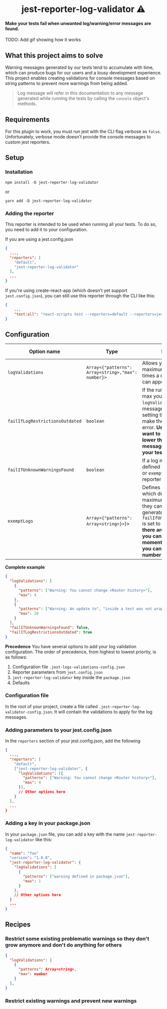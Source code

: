 <h1 align="center">
  jest-reporter-log-validator ⚠️ <br>
</h1>

<h4>Make your tests fail when unwanted log/warning/error messages are found.</h4>

TODO: Add gif showing how it works

## What this project aims to solve
Warning messages generated by our tests tend to accumulate with time, which can produce bugs for our users and a lousy development experience. This project enables creating validations for console messages based on string patterns to prevent more warnings from being added.

> Log message will refer in this documentation to any message generated while running the tests by calling the `console` object's methods.

## Requirements
For this plugin to work, you must run jest with the CLI flag verbose as `false`. Unfortunately, verbose mode doesn't provide the console messages to custom jest reporters.

## Setup

### Installation
```
npm install -D jest-reporter-log-validator
```
or
```
yarn add -D jest-reporter-log-validator
```

### Adding the reporter

This reporter is intended to be used when running all your tests. To do so, you need to add it to your configuration.

If you are using a jest.config.json
```json
{
  ...,
  "reporters": [
    "default",
    "jest-reporter-log-validator"
  ],
  ...
}
```

If you're using create-react-app (which doesn't yet support `jest.config.json`), you can still use this reporter through the CLI like this:

```json
{
    ...
    "test:all": "react-scripts test --reporters=default --reporters=jest-reporter-log-validator --verbose=false --watchAll=false"
}
```

## Configuration

| Option name | Type | Description | Default value |
|----|----|----|----|
|`logValidations`|`Array<{"patterns": Array<string>,"max": number}>`|Allows you to add a maximum to the number of times a certain log message can appear in your tests|[]|
|`failIfLogRestrictionsOutdated`|`boolean`|If the runner finds that the max you defined in `logValidations` for some message can be lower, setting this flag to true will make the reporter throw an error. **Use this when you want to progressively lower the number of messages generated in your tests.**|true|
|`failIfUnknownWarningsFound`|`boolean`|If a log message which isn't defined in `logValidations` or `exemptLogs` is found, the reporter will throw an error.|false|
|`exemptLogs`|`Array<{"patterns": Array<string>}>`}>|Defines a list of messages which don't have a maximum number of times they can appear and won't generate an error if `failIfUnknownWarningsFound` is set to true. **Use this if there are warnings that you cannot avoid at the moment or are flaky, and you can't know the exact number for sure.**|[]|

**Complete example**
```json
{
  "logValidations": [
    {
      "patterns": ["Warning: You cannot change <Router history>"],
      "max": 4
    },
    {
      "patterns": ["Warning: An update to", "inside a test was not wrapped in act(...)."],
      "max": 20
    }
  ],
  "failIfUnknownWarningsFound": false,
  "failIfLogRestrictionsOutdated": true
}
```

**Precedence**
You have several options to add your log validation configuration. The order of precedence, from highest to lowest priority, is as follows:

1. Configuration file `.jest-logs-validations-config.json`
2. Reporter parameters from `jest.config.json`
3. `jest-reporter-log-validator` key inside the `package.json`
4. Defaults

### Configuration file
In the root of your project, create a file called `.jest-reporter-log-validator-config.json`. It will contain the validations to apply for the log messages.

### Adding parameters to your jest.config.json
In the `reporters` section of your jest.config.json, add the following
```json
{
  ...,
  "reporters": [
    "default",
    ["jest-reporter-log-validator", {
      "logValidations": [{
        "patterns": ["Warning: You cannot change <Router history>"],
        "max": 4
      }],
      // Other options here
    }
  ],
  ...
}
```

### Adding a key in your package.json
In your `package.json` file, you can add a key with the name `jest-reporter-log-validator` like this:

```json
{
  "name": "foo"
  "version": "1.0.0",
  "jest-reporter-log-validator": {
    "logValidations": [
      {
        "patterns": ["warning defined in package.json"],
        "max": 1
      }
    ],
    // Other options here
  }
  ---
}
```

## Recipes

### Restrict some existing problematic warnings so they don't grow anymore and don't do anything for others
```json
{
  "logValidations": [
    {
      "patterns": Array<string>,
      "max": number
    }
  ],
}
```

### Restrict existing warnings and prevent new warnings

### 
